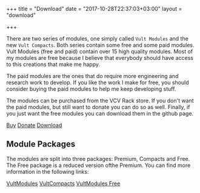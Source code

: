 +++
title = "Download"
date = "2017-10-28T22:37:03+03:00"
layout = "download"

+++

There are two series of modules, one simply called `Vult Modules` and the new `Vult Compacts`. Both series contain some free and some paid modules. Vult Modules (free and paid) contain over 15 high quality modules. Most of my modules are free because I believe that everybody should have access to this creations that make me happy.

The paid modules are the ones that do require more engineering and research work to develop. If you like the work I make for free, you should consider buying the paid modules to help me keep developing stuff.

The modules can be purchased from the VCV Rack store. If you don't want the paid modules, but still want to donate you can do so as well. Finally, if you just want the free modules you can download them in the github page.

<a href="https://vcvrack.com/plugins.html#Vult" class="btn btn-primary" role="button">Buy</a>
<a href="https://www.paypal.me/VultModules" class="btn btn-primary" role="button">Donate</a>
<a href="https://github.com/modlfo/VultModules/releases" class="btn btn-primary" role="button">Download</a>


## Module Packages

The modules are split into three packages: Premium, Compacts and Free. The Free package is a reduced version ofthe Premium. You can find more information in the following links:

<a href="/premium/" class="btn btn-primary" role="button">VultModules</a>
<a href="/compacts/" class="btn btn-primary" role="button">VultCompacts</a>
<a href="/free/" class="btn btn-primary" role="button">VultModules Free</a>


